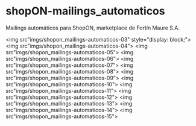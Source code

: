 # shopON-mailings_automaticos
Mailings automáticos para ShopON, marketplace de Fortín Maure S.A.

<img src"imgs/shopon_mailings-automaticos-03" style="display: block;">
<img src"imgs/shopon_mailings-automaticos-04">
<img src"imgs/shopon_mailings-automaticos-05">
<img src"imgs/shopon_mailings-automaticos-06">
<img src"imgs/shopon_mailings-automaticos-07">
<img src"imgs/shopon_mailings-automaticos-08">
<img src"imgs/shopon_mailings-automaticos-09">
<img src"imgs/shopon_mailings-automaticos-10">
<img src"imgs/shopon_mailings-automaticos-11">
<img src"imgs/shopon_mailings-automaticos-12">
<img src"imgs/shopon_mailings-automaticos-13">
<img src"imgs/shopon_mailings-automaticos-14">
<img src"imgs/shopon_mailings-automaticos-15">
